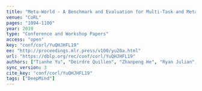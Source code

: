 ```yaml
---
title: "Meta-World - A Benchmark and Evaluation for Multi-Task and Meta Reinforcement Learning."
venue: "CoRL"
pages: "1094-1100"
year: 2019
type: "Conference and Workshop Papers"
access: "open"
key: "conf/corl/YuQHJHFL19"
ee: "http://proceedings.mlr.press/v100/yu20a.html"
url: "https://dblp.org/rec/conf/corl/YuQHJHFL19"
authors: ["Tianhe Yu", "Deirdre Quillen", "Zhanpeng He", "Ryan Julian", "Karol Hausman", "Chelsea Finn", "Sergey Levine"]
sync_version: 3
cite_key: "conf/corl/YuQHJHFL19"
tags: ["DeepMind"]
---
```

